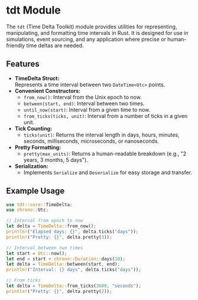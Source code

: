 # tdt Module

The `tdt` (Time Delta Toolkit) module provides utilities for representing, manipulating, and formatting time intervals in Rust. It is designed for use in simulations, event sourcing, and any application where precise or human-friendly time deltas are needed.

## Features

- **TimeDelta Struct:**  
  Represents a time interval between two `DateTime<Utc>` points.
- **Convenient Constructors:**  
  - `from_now()`: Interval from the Unix epoch to now.
  - `between(start, end)`: Interval between two times.
  - `until_now(start)`: Interval from a given time to now.
  - `from_ticks(ticks, unit)`: Interval from a number of ticks in a given unit.
- **Tick Counting:**  
  - `ticks(unit)`: Returns the interval length in days, hours, minutes, seconds, milliseconds, microseconds, or nanoseconds.
- **Pretty Formatting:**  
  - `pretty(max_units)`: Returns a human-readable breakdown (e.g., "2 years, 3 months, 5 days").
- **Serialization:**  
  - Implements `Serialize` and `Deserialize` for easy storage and transfer.

## Example Usage

```rust
use tdt::core::TimeDelta;
use chrono::Utc;

// Interval from epoch to now
let delta = TimeDelta::from_now();
println!("Elapsed days: {}", delta.ticks("days"));
println!("Pretty: {}", delta.pretty(3));

// Interval between two times
let start = Utc::now();
let end = start + chrono::Duration::days(10);
let delta = TimeDelta::between(start, end);
println!("Interval: {} days", delta.ticks("days"));

// From ticks
let delta = TimeDelta::from_ticks(3600, "seconds");
println!("Pretty: {}", delta.pretty(2));